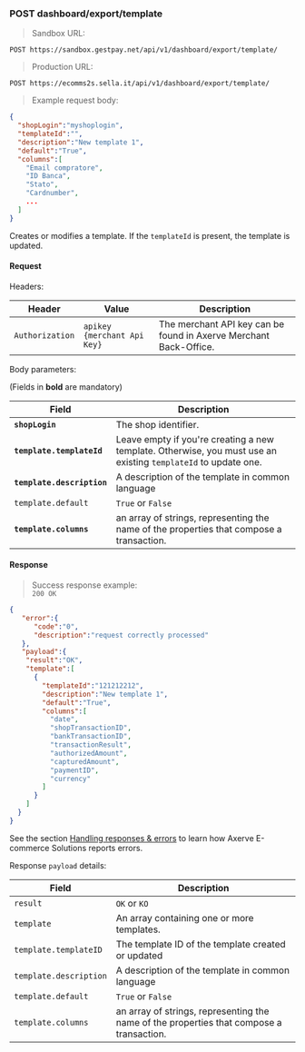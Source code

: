 ### POST dashboard/export/template


> Sandbox URL:

```
POST https://sandbox.gestpay.net/api/v1/dashboard/export/template/
```


> Production URL: 

```
POST https://ecomms2s.sella.it/api/v1/dashboard/export/template/
```


> Example request body: 

```json
{
  "shopLogin":"myshoplogin",
  "templateId":"",
  "description":"New template 1",
  "default":"True",
  "columns":[
    "Email compratore",
    "ID Banca",
    "Stato",
    "Cardnumber",
    ...
  ]
}
```

Creates or modifies a template. If the `templateId` is present, the template is updated. 

#### Request 

Headers: 

| Header          | Value                         | Description                                                        |
| --------------- | ----------------------------- | ------------------------------------------------------------------ |
| `Authorization` | `apikey {merchant Api Key}` | The merchant API key can be found in Axerve Merchant Back-Office. |


Body parameters: 

(Fields in **bold** are mandatory)

| Field | Description | 
| --------- | ----------- | 
| **`shopLogin`** | The shop identifier. | 
| **`template.templateId`** | Leave empty if you're creating a new template. Otherwise, you must use an existing `templateId` to update one. 
| **`template.description`** | A description of the template in common language 
| `template.default` | `True` or `False`
| **`template.columns`** | an array of strings, representing the name of the properties that compose a transaction. 

#### Response 

> Success response example:<br>
> `200 OK`

```json
{
   "error":{  
      "code":"0",
      "description":"request correctly processed"
   },
   "payload":{
    "result":"OK",
    "template":[
      {
        "templateId":"121212212",
        "description":"New template 1",
        "default":"True",
        "columns":[
          "date",
          "shopTransactionID",
          "bankTransactionID",
          "transactionResult",
          "authorizedAmount",
          "capturedAmount",
          "paymentID",
          "currency"
        ]
      }
    ]
  }
}
```

See the section [Handling responses & errors](#handling-responses-amp-errors) to learn how Axerve E-commerce Solutions reports errors.

Response `payload` details: 

| Field          | Description 
| -------------- | -----------
| `result`     | `OK` or `KO`
| `template` | An array containing one or more templates.
| `template.templateID` | The template ID of the template created or updated
| `template.description` | A description of the template in common language 
| `template.default` | `True` or `False`
| `template.columns` | an array of strings, representing the name of the properties that compose a transaction. 

